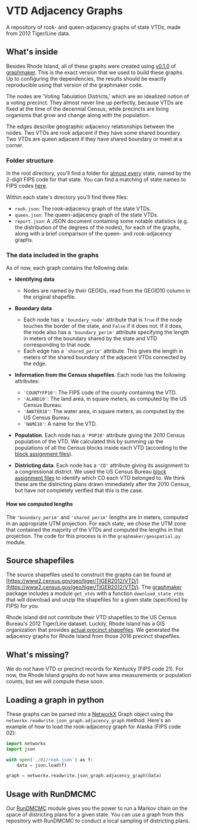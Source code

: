 # VTD Adjacency Graphs

A repository of rook- and queen-adjacency graphs of state VTDs, made from 2012 Tiger/Line data.

## What's inside

Besides Rhode Island, all of these graphs were created using [v0.1.0](https://github.com/gerrymandr/graphmaker/releases/tag/v0.1.0) of [graphmaker](https://github.com/gerrymandr/graphmaker). This is the exact version that we used to build these graphs. Up to configuring the dependencies, the results should be exactly reproducible using that version of the graphmaker code.

The nodes are 'Voting Tabulation Districts,' which are an idealized notion of a voting precinct. They almost never line up perfectly, because VTDs are fixed at the time of the decennial Census, while precincts are living organisms that grow and change along with the population.

The edges describe geographic adjacency relationships between the nodes. Two VTDs are rook adjacent if they have some shared boundary. Two VTDs are queen adjacent if they have shared boundary or meet at a corner.

### Folder structure

In the root directory, you'll find a folder for [almost every](#whats-missing) state, named by the 2-digit FIPS code for that state. You can find a matching of state names to FIPS codes [here](https://www.mcc.co.mercer.pa.us/dps/state_fips_code_listing.htm).

Within each state's directory you'll find three files:

- `rook.json`: The rook-adjacency graph of the state VTDs.
- `queen.json`: The queen-adjacency graph of the state VTDs.
- `report.json`: A JSON document containing some notable statistics (e.g. the distribution of the degrees of the nodes), for each of the graphs, along with a brief comparison of the queen- and rook-adjacency graphs.

### The data included in the graphs

As of now, each graph contains the following data:

- **Identifying data**
  - Nodes are named by their GEOIDs, read from the GEOID10 column in the original shapefile.
- **Boundary data**
  - Each node has a `'boundary_node'` attribute that is `True` if the node touches the border of the state, and `False` if it does not. If it does, the node also has a `'boundary_perim'` attribute specifying the length in meters of the boundary shared by the state and VTD corresponding to that node.
  - Each edge has a `'shared_perim'` attribute. This gives the length in meters of the shared boundary of the adjacent VTDs connected by the edge.

- **Information from the Census shapefiles**. Each node has the following attributes:
  - `'COUNTYFP10'`: The FIPS code of the county containing the VTD.
  - `'ALAND10'`: The land area, in square meters, as computed by the US Census Bureau.
  - `'AWATER10'`: The water area, in square meters, as computed by the US Census Bureau.
  - `'NAME10'`: A name for the VTD.
- **Population**. Each node has a `'POP10'` attribute giving the 2010 Census population of the VTD. We calculated this by summing up the populations of all the Census blocks inside each VTD (according to the [block assignment files](https://www.census.gov/geo/maps-data/data/baf.html)).

- **Districting data**. Each node has a `'CD'` attribute giving its assignment to a congressional district. We used the US Census Bureau [block assignment files](https://www.census.gov/geo/maps-data/data/baf.html) to identify which CD each VTD belonged to. We think these are the districting plans drawn immediately after the 2010 Census, but have not completely verified that this is the case.

#### How we computed lengths

The `'boundary_perim'` and `'shared_perim'` lengths are in meters, computed in an appropriate UTM projection. For each state, we chose the UTM zone that contained the majority of the VTDs and computed the lengths in that projection. The code for this process is in the `graphmaker/geospatial.py` module.

## Source shapefiles

The source shapefiles used to construct the graphs can be found at [https://www2.census.gov/geo/tiger/TIGER2012/VTD/](https://www2.census.gov/geo/tiger/TIGER2012/VTD/). The [graphmaker](https://github.com/gerrymandr/graphmaker/) package includes a module `get_vtds` with a function `download_state_vtds` that will download and unzip the shapefiles for a given state (specificed by FIPS) for you.

Rhode Island did not contribute their VTD shapefiles to the US Census Bureau's 2012 Tiger/Line dataset. Luckily, Rhode Island has a GIS organization that provides [actual precinct shapefiles](http://www.rigis.org/datasets/voting-precincts). We generated the adjacency graphs for Rhode Island from those 2016 precinct shapefiles.

## What's missing?

We do not have VTD or precinct records for Kentucky (FIPS code 21). For now, the Rhode Island graphs do not have area measurements or population counts, but we will compute these soon.

## Loading a graph in python

These graphs can be parsed into a [NetworkX](https://networkx.github.io/documentation/stable/index.html) Graph object using the `networkx.readwrite.json_graph.adjacency_graph` method. Here's an example of how to load the rook-adjacency graph for Alaska (FIPS code 02):

```python
import networkx
import json

with open('./02/rook.json') as f:
    data = json.load(f)

graph = networkx.readwrite.json_graph.adjacency_graph(data)
```

## Usage with RunDMCMC

Our [RunDMCMC](https://github.com/gerrymandr/RunDMCMC) module gives you the power to run a Markov chain on the space of districting plans for a given state. You can use a graph from this repository with RunDMCMC to conduct a local sampling of districting plans.
